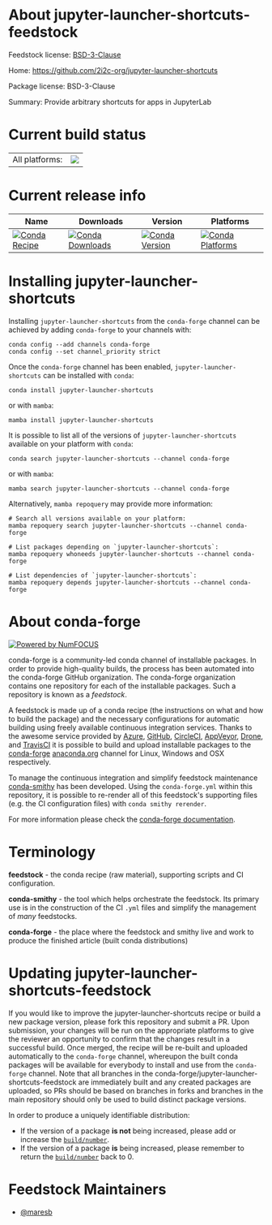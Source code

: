 About jupyter-launcher-shortcuts-feedstock
==========================================

Feedstock license: [BSD-3-Clause](https://github.com/conda-forge/jupyter-launcher-shortcuts-feedstock/blob/main/LICENSE.txt)

Home: https://github.com/2i2c-org/jupyter-launcher-shortcuts

Package license: BSD-3-Clause

Summary: Provide arbitrary shortcuts for apps in JupyterLab

Current build status
====================


<table><tr><td>All platforms:</td>
    <td>
      <a href="https://dev.azure.com/conda-forge/feedstock-builds/_build/latest?definitionId=15053&branchName=main">
        <img src="https://dev.azure.com/conda-forge/feedstock-builds/_apis/build/status/jupyter-launcher-shortcuts-feedstock?branchName=main">
      </a>
    </td>
  </tr>
</table>

Current release info
====================

| Name | Downloads | Version | Platforms |
| --- | --- | --- | --- |
| [![Conda Recipe](https://img.shields.io/badge/recipe-jupyter--launcher--shortcuts-green.svg)](https://anaconda.org/conda-forge/jupyter-launcher-shortcuts) | [![Conda Downloads](https://img.shields.io/conda/dn/conda-forge/jupyter-launcher-shortcuts.svg)](https://anaconda.org/conda-forge/jupyter-launcher-shortcuts) | [![Conda Version](https://img.shields.io/conda/vn/conda-forge/jupyter-launcher-shortcuts.svg)](https://anaconda.org/conda-forge/jupyter-launcher-shortcuts) | [![Conda Platforms](https://img.shields.io/conda/pn/conda-forge/jupyter-launcher-shortcuts.svg)](https://anaconda.org/conda-forge/jupyter-launcher-shortcuts) |

Installing jupyter-launcher-shortcuts
=====================================

Installing `jupyter-launcher-shortcuts` from the `conda-forge` channel can be achieved by adding `conda-forge` to your channels with:

```
conda config --add channels conda-forge
conda config --set channel_priority strict
```

Once the `conda-forge` channel has been enabled, `jupyter-launcher-shortcuts` can be installed with `conda`:

```
conda install jupyter-launcher-shortcuts
```

or with `mamba`:

```
mamba install jupyter-launcher-shortcuts
```

It is possible to list all of the versions of `jupyter-launcher-shortcuts` available on your platform with `conda`:

```
conda search jupyter-launcher-shortcuts --channel conda-forge
```

or with `mamba`:

```
mamba search jupyter-launcher-shortcuts --channel conda-forge
```

Alternatively, `mamba repoquery` may provide more information:

```
# Search all versions available on your platform:
mamba repoquery search jupyter-launcher-shortcuts --channel conda-forge

# List packages depending on `jupyter-launcher-shortcuts`:
mamba repoquery whoneeds jupyter-launcher-shortcuts --channel conda-forge

# List dependencies of `jupyter-launcher-shortcuts`:
mamba repoquery depends jupyter-launcher-shortcuts --channel conda-forge
```


About conda-forge
=================

[![Powered by
NumFOCUS](https://img.shields.io/badge/powered%20by-NumFOCUS-orange.svg?style=flat&colorA=E1523D&colorB=007D8A)](https://numfocus.org)

conda-forge is a community-led conda channel of installable packages.
In order to provide high-quality builds, the process has been automated into the
conda-forge GitHub organization. The conda-forge organization contains one repository
for each of the installable packages. Such a repository is known as a *feedstock*.

A feedstock is made up of a conda recipe (the instructions on what and how to build
the package) and the necessary configurations for automatic building using freely
available continuous integration services. Thanks to the awesome service provided by
[Azure](https://azure.microsoft.com/en-us/services/devops/), [GitHub](https://github.com/),
[CircleCI](https://circleci.com/), [AppVeyor](https://www.appveyor.com/),
[Drone](https://cloud.drone.io/welcome), and [TravisCI](https://travis-ci.com/)
it is possible to build and upload installable packages to the
[conda-forge](https://anaconda.org/conda-forge) [anaconda.org](https://anaconda.org/)
channel for Linux, Windows and OSX respectively.

To manage the continuous integration and simplify feedstock maintenance
[conda-smithy](https://github.com/conda-forge/conda-smithy) has been developed.
Using the ``conda-forge.yml`` within this repository, it is possible to re-render all of
this feedstock's supporting files (e.g. the CI configuration files) with ``conda smithy rerender``.

For more information please check the [conda-forge documentation](https://conda-forge.org/docs/).

Terminology
===========

**feedstock** - the conda recipe (raw material), supporting scripts and CI configuration.

**conda-smithy** - the tool which helps orchestrate the feedstock.
                   Its primary use is in the construction of the CI ``.yml`` files
                   and simplify the management of *many* feedstocks.

**conda-forge** - the place where the feedstock and smithy live and work to
                  produce the finished article (built conda distributions)


Updating jupyter-launcher-shortcuts-feedstock
=============================================

If you would like to improve the jupyter-launcher-shortcuts recipe or build a new
package version, please fork this repository and submit a PR. Upon submission,
your changes will be run on the appropriate platforms to give the reviewer an
opportunity to confirm that the changes result in a successful build. Once
merged, the recipe will be re-built and uploaded automatically to the
`conda-forge` channel, whereupon the built conda packages will be available for
everybody to install and use from the `conda-forge` channel.
Note that all branches in the conda-forge/jupyter-launcher-shortcuts-feedstock are
immediately built and any created packages are uploaded, so PRs should be based
on branches in forks and branches in the main repository should only be used to
build distinct package versions.

In order to produce a uniquely identifiable distribution:
 * If the version of a package **is not** being increased, please add or increase
   the [``build/number``](https://docs.conda.io/projects/conda-build/en/latest/resources/define-metadata.html#build-number-and-string).
 * If the version of a package **is** being increased, please remember to return
   the [``build/number``](https://docs.conda.io/projects/conda-build/en/latest/resources/define-metadata.html#build-number-and-string)
   back to 0.

Feedstock Maintainers
=====================

* [@maresb](https://github.com/maresb/)

